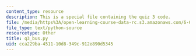 ```yaml
---
content_type: resource
description: This is a special file containing the quiz 3 code.
file: /media/https%3A/open-learning-course-data-rc.s3.amazonaws.com/6-00sc-introduction-to-computer-science-and-programming-spring-2011/cca229ba451110d8349c912e890d5345_q3_bus.py
file_type: text/python-source
resourcetype: Other
title: q3_bus.py
uid: cca229ba-4511-10d8-349c-912e890d5345
---
```

